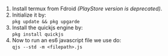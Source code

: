 1. Install termux from Fdroid *(PlayStore version is deprecated)*.
2. Initialize it by:  
`pkg update && pkg upgarde`
3. Install the quickjs engine by:  
`pkg install quickjs`
4. Now to run an es6 javascript file we use do:  
`qjs --std -m <filepath>.js`
